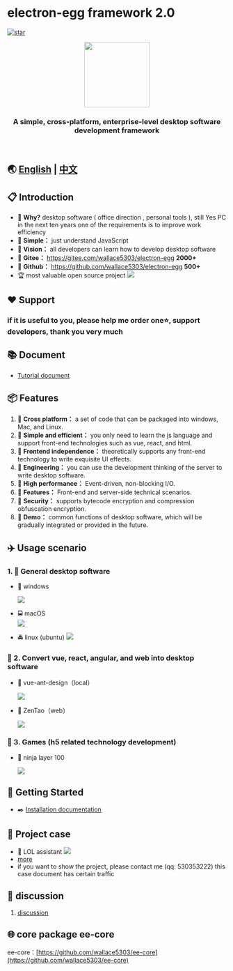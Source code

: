 # electron-egg framework 2.0 
[![star](https://gitee.com/wallace5303/electron-egg/badge/star.svg?theme=gvp)](https://gitee.com/wallace5303/electron-egg/stargazers)

<div align=center>
<img src="https://wallace5303.gitee.io/ee/images/electron-egg/logo.png" width="150" height="150" />
</div>

<div align=center>
<h3><strong>A simple, cross-platform, enterprise-level desktop software development framework</strong></h3>
</div>
<br>

## 🌏 [English](https://www.yuque.com/u34495/ee-doc) | [中文](https://www.yuque.com/u34495/mivcfg)

## 📋 Introduction
- 🍩 **Why?** desktop software ( office direction , personal tools ), still Yes PC in the next ten years one of the requirements is to improve work efficiency
- 🍉 **Simple：** just understand JavaScript
- 🍑 **Vision：** all developers can learn how to develop desktop software
- 🍰 **Gitee：** https://gitee.com/wallace5303/electron-egg **2000+**
- 🍨 **Github：** https://github.com/wallace5303/electron-egg **500+**
- 🏆 most valuable open source project
    ![](https://wallace5303.gitee.io/ee/images/electron-egg/ee-zs.png)    

## ❤️ Support 
### if it is useful to you, please help me order one⭐️, support developers, thank you very much 

## 📚 Document
- [Tutorial document](https://www.yuque.com/u34495/ee-doc)

## 📦 Features
1. 🍄 **Cross platform：** a set of code that can be packaged into windows, Mac, and Linux.
2. 🌹  **Simple and efficient：** you only need to learn the js language and support front-end technologies such as vue, react, and html. 
3. 🌱 **Frontend independence：**  theoretically supports any front-end technology to write exquisite UI effects. 
4. 🌴 **Engineering：** you can use the development thinking of the server to write desktop software.
5. 🍁 **High performance：** Event-driven, non-blocking I/O.
6. 🌷 **Features：** Front-end and server-side technical scenarios.
7. 🌰 **Security：** supports bytecode encryption and compression obfuscation encryption. 
7. 💐 **Demo：** common functions of desktop software, which will be gradually integrated or provided in the future. 

## ✈️ Usage scenario

### 1. 🚀 General desktop software
- 🚖 windows

    ![](https://wallace5303.gitee.io/ee/images/electron-egg/home.png)

- 🚍 macOS   
    ![](https://wallace5303.gitee.io/ee/images/electron-egg/mac-socket.png)

- 🚔 linux (ubuntu)
    ![](https://wallace5303.gitee.io/ee/images/electron-egg/ubuntu-db.png)

### 🚐 2. Convert vue, react, angular, and web into desktop software 
- 🚙 vue-ant-design（local）

    ![](https://wallace5303.gitee.io/ee/images/electron-egg/vue-antd.png)

- 🚙 ZenTao（web）

    ![](https://wallace5303.gitee.io/ee/images/electron-egg/ee-project-7.png)

### 🚂 3. Games (h5 related technology development) 
- 🚊 ninja layer 100

    ![](https://wallace5303.gitee.io/ee/images/electron-egg/ee_game_1.png)


## 📒 Getting Started 

- ✒️ [Installation documentation](https://www.yuque.com/u34495/ee-doc/ltgte9)
    
## 🐶 Project case
- 🐸 LOL assistant
    ![](https://wallace5303.gitee.io/ee/images/electron-egg/serendipity/lol-zhanji.png)
- [more](https://www.yuque.com/u34495/ee-doc/ep4otg)
- if you want to show the project, please contact me (qq: 530353222) this case document has certain traffic

## 💬 discussion
1. [discussion](https://www.yuque.com/u34495/ee-doc/gg691g)

## 🌐 core package ee-core
ee-core：[https://github.com/wallace5303/ee-core](https://github.com/wallace5303/ee-core)




